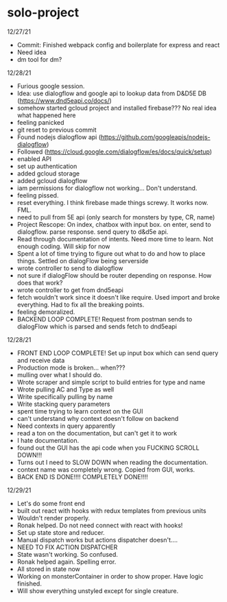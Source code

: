 # solo-project

12/27/21
- Commit: Finished webpack config and boilerplate for express and react
- Need idea
- dm tool for dm?

12/28/21
- Furious google session.
- Idea: use dialogflow and google api to lookup data from D&D5E DB (https://www.dnd5eapi.co/docs/)
- somehow started gcloud project and installed firebase??? No real idea what happened here
- feeling panicked
- git reset to previous commit
- Found nodejs dialogflow api (https://github.com/googleapis/nodejs-dialogflow)
- Followed (https://cloud.google.com/dialogflow/es/docs/quick/setup)
- enabled API
- set up authentication
- added gcloud storage
- added gcloud dialogflow
- iam permissions for dialogflow not working... Don't understand.
- feeling pissed.
- reset everything. I think firebase made things screwy. It works now. FML.
- need to pull from 5E api (only search for monsters by type, CR, name)
- Project Rescope: On index, chatbox with input box. on enter, send to dialogflow. parse response. send query to d&d5e api. 
- Read through documentation of intents. Need more time to learn. Not enough coding. Will skip for now
- Spent a lot of time trying to figure out what to do and how to place things. Settled on dialogFlow being serverside
- wrote controller to send to dialogflow
- not sure if dialogFlow should be router depending on response. How does that work?
- wrote controller to get from dnd5eapi
- fetch wouldn't work since it doesn't like require. Used import and broke everything. Had to fix all the breaking points.
- feeling demoralized.
- BACKEND LOOP COMPLETE! Request from postman sends to dialogFlow which is parsed and sends fetch to dnd5eapi 

12/28/21
- FRONT END LOOP COMPLETE! Set up input box which can send query and receive data
- Production mode is broken... when???
- mulling over what I should do.
- Wrote scraper and simple script to build entries for type and name
- Wrote pulling AC and Type as well
- Write specifically pulling by name
- Write stacking query parameters
- spent time trying to learn context on the GUI
- can't understand why context doesn't follow on backend
- Need contexts in query apparently
- read a ton on the documentation, but can't get it to work
- I hate documentation.
- found out the GUI has the api code when you FUCKING SCROLL DOWN!!!
- Turns out I need to SLOW DOWN when reading the documentation.
- context name was completely wrong. Copied from GUI, works.
- BACK END IS DONE!!!! COMPLETELY DONE!!!!

12/29/21
- Let's do some front end
- built out react with hooks with redux templates from previous units
- Wouldn't render properly.
- Ronak helped. Do not need connect with react with hooks!
- Set up state store and reducer.
- Manual dispatch works but actions dispatcher doesn't....
- NEED TO FIX ACTION DISPATCHER
- State wasn't working. So confused.
- Ronak helped again. Spelling error.
- All stored in state now
- Working on monsterContainer in order to show proper. Have logic finished.
- Will show everything unstyled except for single creature.